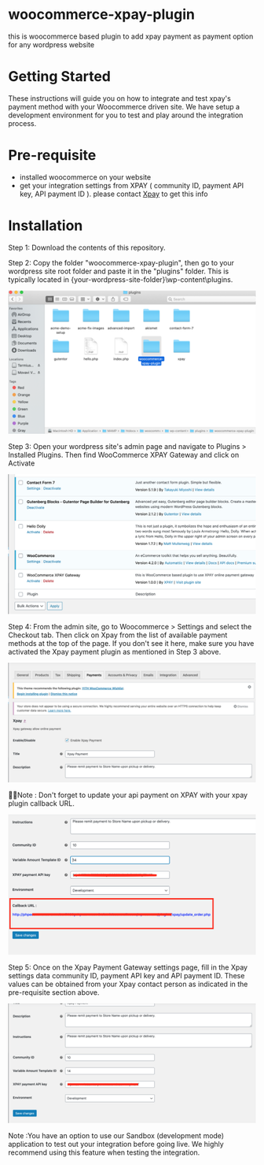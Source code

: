 # woocommerce-xpay-plugin
this is woocommerce based plugin to add xpay payment as payment option for any wordpress website 

# Getting Started
These instructions will guide you on how to integrate and test xpay's payment method with your Woocommerce driven site.
We have setup a development environment for you to test and play around the integration process.

# Pre-requisite
- installed woocommerce on your website 
- get your integration settings from XPAY ( community ID, payment API key, API payment ID ). please contact [Xpay](https://xpay.app/) to get 
this info 

# Installation
Step 1: Download the contents of this repository.

Step 2: Copy the folder "woocommerce-xpay-plugin", then go to your wordpress site root folder and paste it in the "plugins" folder. This is typically located in {your-wordpress-site-folder}\wp-content\plugins.

![](/screenshots/1.png?raw=true "")


Step 3: Open your wordpress site's admin page and navigate to Plugins > Installed Plugins. Then find WooCommerce XPAY Gateway and click on Activate

![](/screenshots/2.png?raw=true "")


Step 4: From the admin site, go to Woocommerce > Settings and select the Checkout tab. Then click on Xpay from the list of available payment methods at the top of the page. If you don't see it here, make sure you have activated the Xpay payment plugin as mentioned in Step 3 above.

![](/screenshots/4.png?raw=true "")

&#x1F534;&#x1F534;Note : Don't forget to update your api payment on XPAY with your xpay plugin callback URL.

![](/screenshots/5.png?raw=true "")


Step 5: Once on the Xpay Payment Gateway settings page, fill in the Xpay settings data community ID, payment API key and API payment ID. These values can be obtained from your Xpay contact person as indicated in the pre-requisite section above.

![](/screenshots/3.png?raw=true "")


Note :You have an option to use our Sandbox (development mode) application to test out your integration before going live. We highly recommend using this feature when testing the integration.



